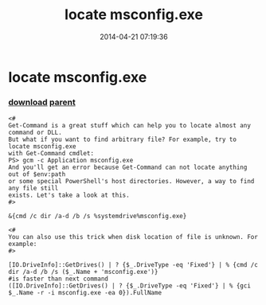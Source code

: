 ﻿---
pid:            5099
parent:         5098
children:       
poster:         greg zakharov
title:          locate msconfig.exe
date:           2014-04-21 07:19:36
description:    
format:         posh
---

# locate msconfig.exe

### [download](5099.ps1) [parent](5098.md) 



```posh
<#
Get-Command is a great stuff which can help you to locate almost any command or DLL.
But what if you want to find arbitrary file? For example, try to locate msconfig.exe
with Get-Command cmdlet:
PS> gcm -c Application msconfig.exe
And you'll get an error because Get-Command can not locate anything out of $env:path
or some special PowerShell's host directories. However, a way to find any file still
exists. Let's take a look at this.
#>

&{cmd /c dir /a-d /b /s %systemdrive%msconfig.exe}

<#
You can also use this trick when disk location of file is unknown. For example:
#>

[IO.DriveInfo]::GetDrives() | ? {$_.DriveType -eq 'Fixed'} | % {cmd /c dir /a-d /b /s ($_.Name + 'msconfig.exe')}
#is faster than next command
([IO.DriveInfo]::GetDrives() | ? {$_.DriveType -eq 'Fixed'} | % {gci $_.Name -r -i msconfig.exe -ea 0}).FullName
```

